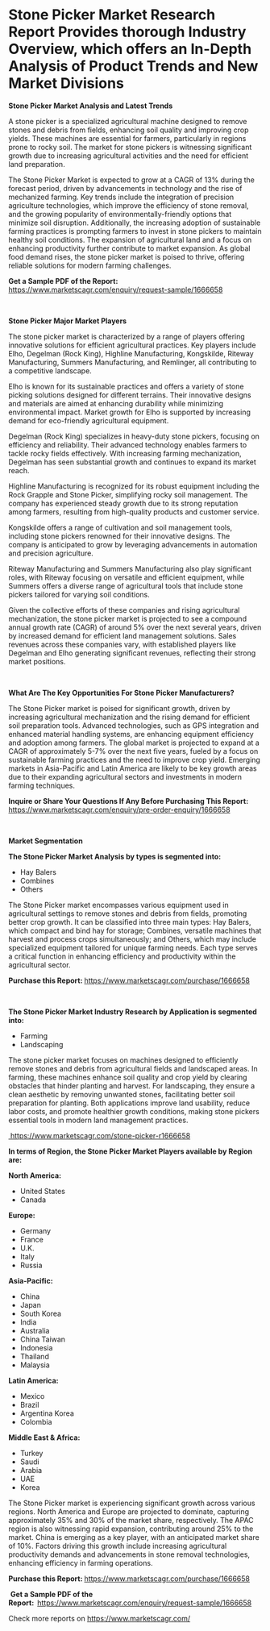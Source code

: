 <p><h1>Stone Picker Market Research Report Provides thorough Industry Overview, which offers an In-Depth Analysis of Product Trends and New Market Divisions</h1></p><p><strong>Stone Picker Market Analysis and Latest Trends</strong></p>
<p><p>A stone picker is a specialized agricultural machine designed to remove stones and debris from fields, enhancing soil quality and improving crop yields. These machines are essential for farmers, particularly in regions prone to rocky soil. The market for stone pickers is witnessing significant growth due to increasing agricultural activities and the need for efficient land preparation. </p><p>The Stone Picker Market is expected to grow at a CAGR of 13% during the forecast period, driven by advancements in technology and the rise of mechanized farming. Key trends include the integration of precision agriculture technologies, which improve the efficiency of stone removal, and the growing popularity of environmentally-friendly options that minimize soil disruption. Additionally, the increasing adoption of sustainable farming practices is prompting farmers to invest in stone pickers to maintain healthy soil conditions. The expansion of agricultural land and a focus on enhancing productivity further contribute to market expansion. As global food demand rises, the stone picker market is poised to thrive, offering reliable solutions for modern farming challenges.</p></p>
<p><strong>Get a Sample PDF of the Report:&nbsp;</strong> <a href="https://www.marketscagr.com/enquiry/request-sample/1666658?utm_campaign=3177&utm_medium=2&utm_source=Github&utm_content=ia&utm_term=06032025&utm_id=stone-picker">https://www.marketscagr.com/enquiry/request-sample/1666658</a></p>
<p>&nbsp;</p>
<p><strong>Stone Picker Major Market Players</strong></p>
<p><p>The stone picker market is characterized by a range of players offering innovative solutions for efficient agricultural practices. Key players include Elho, Degelman (Rock King), Highline Manufacturing, Kongskilde, Riteway Manufacturing, Summers Manufacturing, and Remlinger, all contributing to a competitive landscape.</p><p>Elho is known for its sustainable practices and offers a variety of stone picking solutions designed for different terrains. Their innovative designs and materials are aimed at enhancing durability while minimizing environmental impact. Market growth for Elho is supported by increasing demand for eco-friendly agricultural equipment.</p><p>Degelman (Rock King) specializes in heavy-duty stone pickers, focusing on efficiency and reliability. Their advanced technology enables farmers to tackle rocky fields effectively. With increasing farming mechanization, Degelman has seen substantial growth and continues to expand its market reach.</p><p>Highline Manufacturing is recognized for its robust equipment including the Rock Grapple and Stone Picker, simplifying rocky soil management. The company has experienced steady growth due to its strong reputation among farmers, resulting from high-quality products and customer service.</p><p>Kongskilde offers a range of cultivation and soil management tools, including stone pickers renowned for their innovative designs. The company is anticipated to grow by leveraging advancements in automation and precision agriculture.</p><p>Riteway Manufacturing and Summers Manufacturing also play significant roles, with Riteway focusing on versatile and efficient equipment, while Summers offers a diverse range of agricultural tools that include stone pickers tailored for varying soil conditions.</p><p>Given the collective efforts of these companies and rising agricultural mechanization, the stone picker market is projected to see a compound annual growth rate (CAGR) of around 5% over the next several years, driven by increased demand for efficient land management solutions. Sales revenues across these companies vary, with established players like Degelman and Elho generating significant revenues, reflecting their strong market positions.</p></p>
<p>&nbsp;</p>
<p><strong>What Are The Key Opportunities For Stone Picker Manufacturers?</strong></p>
<p><p>The Stone Picker market is poised for significant growth, driven by increasing agricultural mechanization and the rising demand for efficient soil preparation tools. Advanced technologies, such as GPS integration and enhanced material handling systems, are enhancing equipment efficiency and adoption among farmers. The global market is projected to expand at a CAGR of approximately 5-7% over the next five years, fueled by a focus on sustainable farming practices and the need to improve crop yield. Emerging markets in Asia-Pacific and Latin America are likely to be key growth areas due to their expanding agricultural sectors and investments in modern farming techniques.</p></p>
<p><strong>Inquire or Share Your Questions If Any Before Purchasing This Report:</strong> <a href="https://www.marketscagr.com/enquiry/pre-order-enquiry/1666658?utm_campaign=3177&utm_medium=2&utm_source=Github&utm_content=ia&utm_term=06032025&utm_id=stone-picker">https://www.marketscagr.com/enquiry/pre-order-enquiry/1666658</a></p>
<p>&nbsp;</p>
<p><strong>Market Segmentation</strong></p>
<p><strong>The Stone Picker Market Analysis by types is segmented into:</strong></p>
<p><ul><li>Hay Balers</li><li>Combines</li><li>Others</li></ul></p>
<p><p>The Stone Picker market encompasses various equipment used in agricultural settings to remove stones and debris from fields, promoting better crop growth. It can be classified into three main types: Hay Balers, which compact and bind hay for storage; Combines, versatile machines that harvest and process crops simultaneously; and Others, which may include specialized equipment tailored for unique farming needs. Each type serves a critical function in enhancing efficiency and productivity within the agricultural sector.</p></p>
<p><strong>Purchase this Report:&nbsp;</strong><a href="https://www.marketscagr.com/purchase/1666658?utm_campaign=3177&utm_medium=2&utm_source=Github&utm_content=ia&utm_term=06032025&utm_id=stone-picker">https://www.marketscagr.com/purchase/1666658</a></p>
<p>&nbsp;</p>
<p><strong>The Stone Picker Market Industry Research by Application is segmented into:</strong></p>
<p><ul><li>Farming</li><li>Landscaping</li></ul></p>
<p><p>The stone picker market focuses on machines designed to efficiently remove stones and debris from agricultural fields and landscaped areas. In farming, these machines enhance soil quality and crop yield by clearing obstacles that hinder planting and harvest. For landscaping, they ensure a clean aesthetic by removing unwanted stones, facilitating better soil preparation for planting. Both applications improve land usability, reduce labor costs, and promote healthier growth conditions, making stone pickers essential tools in modern land management practices.</p></p>
<p><a href="https://www.marketscagr.com/stone-picker-r1666658?utm_campaign=3177&utm_medium=2&utm_source=Github&utm_content=ia&utm_term=06032025&utm_id=stone-picker">&nbsp;https://www.marketscagr.com/stone-picker-r1666658</a></p>
<p><strong>In terms of Region, the Stone Picker Market Players available by Region are:</strong></p>
<p>
    <p> <strong> North America: </strong>
        <ul>
            <li>United States</li>
            <li>Canada</li>
        </ul>
        </p> 
    <p> <strong> Europe: </strong>
        <ul>
            <li>Germany</li>
            <li>France</li>
            <li>U.K.</li>
            <li>Italy</li>
            <li>Russia</li>
        </ul>
        </p> 
    <p> <strong> Asia-Pacific: </strong>
        <ul>
            <li>China</li>
            <li>Japan</li>
            <li>South Korea</li>
            <li>India</li>
            <li>Australia</li>
            <li>China Taiwan</li>
            <li>Indonesia</li>
            <li>Thailand</li>
            <li>Malaysia</li>
        </ul>
        </p> 
    <p> <strong> Latin America: </strong>
        <ul>
            <li>Mexico</li>
            <li>Brazil</li>
            <li>Argentina Korea</li>
            <li>Colombia</li>
        </ul>
        </p> 
    <p> <strong> Middle East & Africa: </strong>
        <ul>
            <li>Turkey</li>
            <li>Saudi</li>
            <li>Arabia</li>
            <li>UAE</li>
            <li>Korea</li>
        </ul>
    </p>
    </p>
<p><p>The Stone Picker market is experiencing significant growth across various regions. North America and Europe are projected to dominate, capturing approximately 35% and 30% of the market share, respectively. The APAC region is also witnessing rapid expansion, contributing around 25% to the market. China is emerging as a key player, with an anticipated market share of 10%. Factors driving this growth include increasing agricultural productivity demands and advancements in stone removal technologies, enhancing efficiency in farming operations.</p></p>
<p><strong>Purchase this Report: </strong><a href="https://www.marketscagr.com/purchase/1666658?utm_campaign=3177&utm_medium=2&utm_source=Github&utm_content=ia&utm_term=06032025&utm_id=stone-picker">https://www.marketscagr.com/purchase/1666658</a></p>
<p>&nbsp;<strong>Get a Sample PDF of the Report:&nbsp;&nbsp;</strong><a href="https://www.marketscagr.com/enquiry/request-sample/1666658?utm_campaign=3177&utm_medium=2&utm_source=Github&utm_content=ia&utm_term=06032025&utm_id=stone-picker">https://www.marketscagr.com/enquiry/request-sample/1666658</a></p>
<p><strong></strong></p>
<p>Check more reports on <a href="https://www.marketscagr.com/?utm_campaign=3177&utm_medium=2&utm_source=Github&utm_content=ia&utm_term=06032025&utm_id=stone-picker">https://www.marketscagr.com/</a></p>